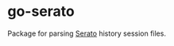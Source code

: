 # go-serato

Package for parsing [Serato][serato] history session files.

[serato]: https://serato.com

